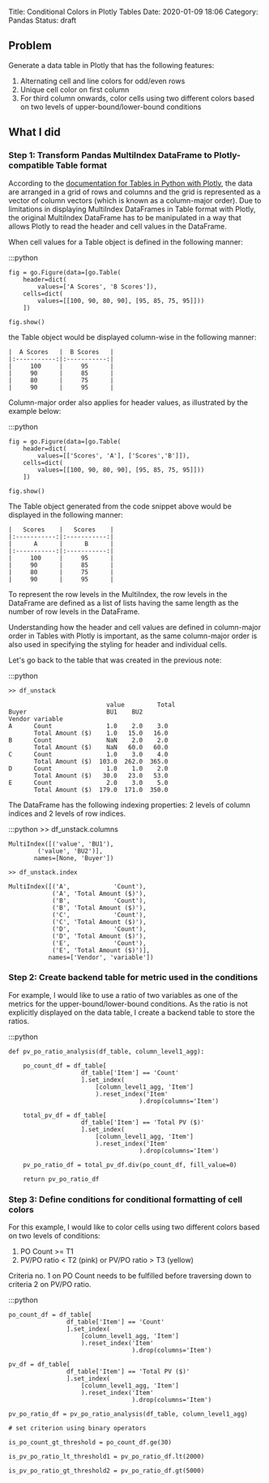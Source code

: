 Title: Conditional Colors in Plotly Tables
Date: 2020-01-09 18:06
Category: Pandas
Status: draft

## Problem

Generate a data table in Plotly that has the following features:

1. Alternating cell and line colors for odd/even rows
2. Unique cell color on first column
3. For third column onwards, color cells using two different colors based on two levels of upper-bound/lower-bound conditions

## What I did

### Step 1: Transform Pandas MultiIndex DataFrame to Plotly-compatible Table format

According to the [documentation for Tables in Python with Plotly](https://plot.ly/python/table/), the data are arranged in a grid of rows and columns and the grid is represented as a vector of column vectors (which is known as a column-major order). Due to limitations in displaying MultiIndex DataFrames in Table format with Plotly, the original MultiIndex DataFrame has to be manipulated in a way that allows Plotly to read the header and cell values in the DataFrame.

When cell values for a Table object is defined in the following manner:

:::python

    fig = go.Figure(data=[go.Table(
        header=dict(
            values=['A Scores', 'B Scores']),
        cells=dict(
            values=[[100, 90, 80, 90], [95, 85, 75, 95]]))
        ])
    
    fig.show()

the Table object would be displayed column-wise in the following manner:

    |  A Scores   |  B Scores   |
    |:-----------:|:-----------:|
    |     100     |     95      |
    |     90      |     85      |
    |     80      |     75      |
    |     90      |     95      |

Column-major order also applies for header values, as illustrated by the example below:

:::python

    fig = go.Figure(data=[go.Table(
        header=dict(
            values=[['Scores', 'A'], ['Scores','B']]),
        cells=dict(
            values=[[100, 90, 80, 90], [95, 85, 75, 95]]))
        ])
    
    fig.show()

The Table object generated from the code snippet above would be displayed in the following manner:

    |   Scores    |   Scores    |
    |:-----------:|:-----------:|
    |      A      |      B      |
    |:-----------:|:-----------:|
    |     100     |     95      |
    |     90      |     85      |
    |     80      |     75      |
    |     90      |     95      |

To represent the row levels in the MultiIndex, the row levels in the DataFrame are defined as a list of lists having the same length as the number of row levels in the DataFrame.

Understanding how the header and cell values are defined in column-major order in Tables with Plotly is important, as the same column-major order is also used in specifying the styling for header and individual cells.

Let's go back to the table that was created in the previous note:

:::python

    >> df_unstack

                               value         Total
    Buyer                      BU1    BU2
    Vendor variable
    A      Count               1.0    2.0    3.0
           Total Amount ($)    1.0   15.0   16.0
    B      Count               NaN    2.0    2.0
           Total Amount ($)    NaN   60.0   60.0
    C      Count               1.0    3.0    4.0
           Total Amount ($)  103.0  262.0  365.0
    D      Count               1.0    1.0    2.0
           Total Amount ($)   30.0   23.0   53.0
    E      Count               2.0    3.0    5.0
           Total Amount ($)  179.0  171.0  350.0

The DataFrame has the following indexing properties: 2 levels of column indices and 2 levels of row indices.

:::python
    >> df_unstack.columns

    MultiIndex([('value', 'BU1'),
            ('value', 'BU2')],
           names=[None, 'Buyer'])

    >> df_unstack.index

    MultiIndex([('A',            'Count'),
                ('A', 'Total Amount ($)'),
                ('B',            'Count'),
                ('B', 'Total Amount ($)'),
                ('C',            'Count'),
                ('C', 'Total Amount ($)'),
                ('D',            'Count'),
                ('D', 'Total Amount ($)'),
                ('E',            'Count'),
                ('E', 'Total Amount ($)')],
               names=['Vendor', 'variable'])



### Step 2: Create backend table for metric used in the conditions

For example, I would like to use a ratio of two variables as one of the metrics for the upper-bound/lower-bound conditions. As the ratio is not explicitly displayed on the data table, I create a backend table to store the ratios.

:::python

    def pv_po_ratio_analysis(df_table, column_level1_agg):
    
        po_count_df = df_table[
                        df_table['Item'] == 'Count'
                        ].set_index(
                            [column_level1_agg, 'Item']
                            ).reset_index('Item'
                                        ).drop(columns='Item')
        
        total_pv_df = df_table[
                        df_table['Item'] == 'Total PV ($)'
                        ].set_index(
                            [column_level1_agg, 'Item']
                            ).reset_index('Item'
                                        ).drop(columns='Item')
                            
        pv_po_ratio_df = total_pv_df.div(po_count_df, fill_value=0)
        
        return pv_po_ratio_df

### Step 3: Define conditions for conditional formatting of cell colors

For this example, I would like to color cells using two different colors based on two levels of conditions:

1. PO Count >= T1
2. PV/PO ratio < T2 (pink) or PV/PO ratio > T3 (yellow)

Criteria no. 1 on PO Count needs to be fulfilled before traversing down to criteria 2 on PV/PO ratio.

:::python

    po_count_df = df_table[
                    df_table['Item'] == 'Count'
                    ].set_index(
                        [column_level1_agg, 'Item']
                        ).reset_index('Item'
                                      ).drop(columns='Item')

    pv_df = df_table[
                    df_table['Item'] == 'Total PV ($)'
                    ].set_index(
                        [column_level1_agg, 'Item']
                        ).reset_index('Item'
                                      ).drop(columns='Item')
    
    pv_po_ratio_df = pv_po_ratio_analysis(df_table, column_level1_agg)
    
    # set criterion using binary operators
    
    is_po_count_gt_threshold = po_count_df.ge(30)
    
    is_pv_po_ratio_lt_threshold1 = pv_po_ratio_df.lt(2000)
    
    is_pv_po_ratio_gt_threshold2 = pv_po_ratio_df.gt(5000)
